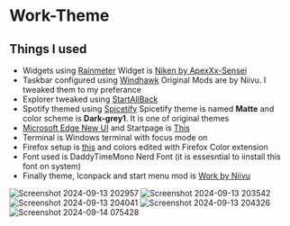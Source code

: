 # Work-Theme
## Things I used
- Widgets using [Rainmeter](https://www.rainmeter.net/)
  Widget is [Niken by ApexXx-Sensei](https://www.deviantart.com/apexxx-sensei/art/Niken-768616678)
- Taskbar configured using [Windhawk](https://windhawk.net/)
  Original Mods are by Niivu. I tweaked them to my preferance
- Explorer tweaked using [StartAllBack](https://www.startallback.com/)
- Spotify themed using [Spicetify](https://spicetify.app/docs/advanced-usage/installation/)
  Spicetify theme is named **Matte** and color scheme is **Dark-grey1**. It is one of original themes
- [Microsoft Edge New UI](https://www.youtube.com/watch?v=m8e_jasJdyM&t=23s) and Startpage is [This](https://github.com/refact0r/startpage)
- Terminal is Windows terminal with focus mode on
- Firefox setup is [this](https://github.com/RemyIsCool/AnimatedFox) and colors edited with Firefox Color extension
- Font used is DaddyTimeMono Nerd Font (it is essesntial to iinstall this font on system)
- Finally theme, Iconpack and start menu mod is [Work by Niivu](https://www.deviantart.com/niivu/art/Work-for-Windows-11-1098176768)

![Screenshot 2024-09-13 202957](https://github.com/user-attachments/assets/d5403b8a-2e72-470d-bb09-4e7ddad879c7)
![Screenshot 2024-09-13 203542](https://github.com/user-attachments/assets/31b84f12-ad6e-41d6-bee3-05ee5082ec6f)
![Screenshot 2024-09-13 204041](https://github.com/user-attachments/assets/1266eb6c-74c9-4739-96d5-077372bca29a)
![Screenshot 2024-09-13 204326](https://github.com/user-attachments/assets/c249c696-4f53-4142-bf61-5da2759cb337)
![Screenshot 2024-09-14 075428](https://github.com/user-attachments/assets/d20ef4e3-7056-474e-8f9b-76ee8d207744)
